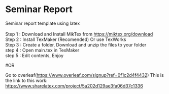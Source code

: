 # Seminar Report


Seminar report template using latex </br> </br>
Step 1 : Download and Install MikTex from https://miktex.org/download </br>
Step 2 : Install TexMaker (Recomended) Or use TexWorks </br>
Step 3 : Create a folder, Download and unzip the files to your folder </br>
step 4 : Open main.tex in TexMaker </br>
step 5 : Edit contents, Enjoy </br>

#OR

Go to overleaf(https://www.overleaf.com/signup?ref=0f1c2d4f4432)
This is the link to this work: https://www.sharelatex.com/project/5a202d129ae3fa06d37c1336
